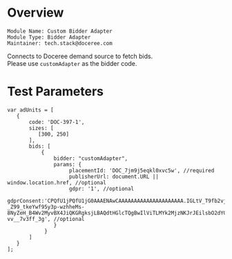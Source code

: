 # Overview

```
Module Name: Custom Bidder Adapter
Module Type: Bidder Adapter
Maintainer: tech.stack@doceree.com
```

<!-- # Description -->
Connects to Doceree demand source to fetch bids.  
Please use ```customAdapter``` as the bidder code. 


# Test Parameters
```
var adUnits = [
   {
       code: 'DOC-397-1',
       sizes: [
          [300, 250]
       ],
       bids: [
           {
               bidder: "customAdapter",
               params: {
                    placementId: 'DOC_7jm9j5eqkl0xvc5w', //required
                    publisherUrl: document.URL || window.location.href, //optional
                    gdpr: '1', //optional
                    gdprConsent:'CPQfU1jPQfU1jG0AAAENAwCAAAAAAAAAAAAAAAAAAAAA.IGLtV_T9fb2vj-_Z99_tkeYwf95y3p-wzhheMs-8NyZeH_B4Wv2MyvBX4JiQKGRgksjLBAQdtHGlcTQgBwIlViTLMYk2MjzNKJrJEilsbO2dYGD9Pn8HT3ZCY70-vv__7v3ff_3g', //optional
               }
            }
       ]
   }
];
```
